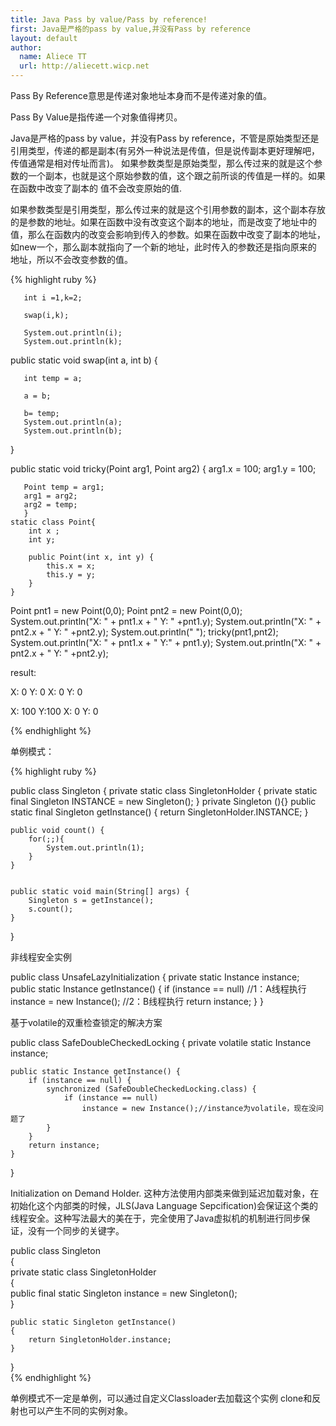 ```yaml
---
title: Java Pass by value/Pass by reference!
first: Java是严格的pass by value,并没有Pass by reference
layout: default
author:
  name: Aliece TT
  url: http://aliecett.wicp.net
---
```


Pass By Reference意思是传递对象地址本身而不是传递对象的值。

Pass By Value是指传递一个对象值得拷贝。

Java是严格的pass by value，并没有Pass by reference，不管是原始类型还是引用类型，传递的都是副本(有另外一种说法是传值，但是说传副本更好理解吧，传值通常是相对传址而言)。 如果参数类型是原始类型，那么传过来的就是这个参数的一个副本，也就是这个原始参数的值，这个跟之前所谈的传值是一样的。如果在函数中改变了副本的 值不会改变原始的值.
 
 如果参数类型是引用类型，那么传过来的就是这个引用参数的副本，这个副本存放的是参数的地址。如果在函数中没有改变这个副本的地址，而是改变了地址中的 值，那么在函数内的改变会影响到传入的参数。如果在函数中改变了副本的地址，如new一个，那么副本就指向了一个新的地址，此时传入的参数还是指向原来的 地址，所以不会改变参数的值。

{% highlight ruby %}

	   int i =1,k=2;
	   
	   swap(i,k);
	   
	   System.out.println(i);
	   System.out.println(k);
	   
  public static void swap(int a, int b) {
	   
	   int temp = a;
	   
	   a = b;
	   
	   b= temp;
	   System.out.println(a);
	   System.out.println(b);
   }
   
   
   public static void tricky(Point arg1, Point arg2) { 
	   arg1.x = 100; 
	   arg1.y = 100; 
	   
	   Point temp = arg1; 
	   arg1 = arg2; 
	   arg2 = temp; 
	   } 
	static class Point{
		int x ;
		int y;
		
		public Point(int x, int y) {
			this.x = x; 
			this.y = y; 
		}
	}
	
   Point pnt1 = new Point(0,0); 
   Point pnt2 = new Point(0,0); 
   System.out.println("X: " + pnt1.x + " Y: " +pnt1.y); 
   System.out.println("X: " + pnt2.x + " Y: " +pnt2.y); 
   System.out.println(" "); 
   tricky(pnt1,pnt2); 
   System.out.println("X: " + pnt1.x + " Y:" + pnt1.y); 
   System.out.println("X: " + pnt2.x + " Y: " +pnt2.y);


result:

X: 0 Y: 0
X: 0 Y: 0
 
X: 100 Y:100
X: 0 Y: 0

{% endhighlight %}

单例模式：

{% highlight ruby %}

public class Singleton {
    private static class SingletonHolder {
	private static final Singleton INSTANCE = new Singleton();
    }
    private Singleton (){}
    public static final Singleton getInstance() {
	return SingletonHolder.INSTANCE;
    }
    
    
    public void count() {
    	for(;;){
    		System.out.println(1);
    	}
    }
    
    
    public static void main(String[] args) {
		Singleton s = getInstance();
		s.count();
	}
}

非线程安全实例

public class UnsafeLazyInitialization {
	private static Instance instance;
	public static Instance getInstance() {
		if (instance == null) //1：A线程执行
		instance = new Instance(); //2：B线程执行
		return instance;
	}
}

基于volatile的双重检查锁定的解决方案

public class SafeDoubleCheckedLocking {
    private volatile static Instance instance;

    public static Instance getInstance() {
        if (instance == null) {
            synchronized (SafeDoubleCheckedLocking.class) {
                if (instance == null)
                    instance = new Instance();//instance为volatile，现在没问题了
            }
        }
        return instance;
    }
}

Initialization on Demand Holder. 这种方法使用内部类来做到延迟加载对象，在初始化这个内部类的时候，JLS(Java Language Sepcification)会保证这个类的线程安全。这种写法最大的美在于，完全使用了Java虚拟机的机制进行同步保证，没有一个同步的关键字。

public class Singleton    
{    
    private static class SingletonHolder    
    {    
        public final static Singleton instance = new Singleton();    
    }    
   
    public static Singleton getInstance()    
    {    
        return SingletonHolder.instance;    
    }    
}  
{% endhighlight %}

单例模式不一定是单例，可以通过自定义Classloader去加载这个实例 clone和反射也可以产生不同的实例对象。